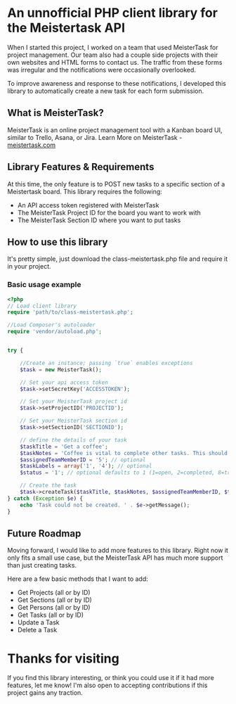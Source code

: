 # An unnofficial PHP client library for the Meistertask API
When I started this project, I worked on a team that used MeisterTask for project management. Our team also had a couple side projects with their own websites and HTML forms to contact us. The traffic from these forms was irregular and the notifications were occasionally overlooked. 

To improve awareness and response to these notifications, I developed this library to automatically create a new task for each form submission.

## What is MeisterTask?
MeisterTask is an online project management tool with a Kanban board UI, similar to Trello, Asana, or Jira. Learn More on MeisterTask - [meistertask.com](https://meistertask.com)

## Library Features & Requirements
At this time, the only feature is to POST new tasks to a specific section of a Meistertask board. This library requires the following:
- An API access token registered with MeisterTask
- The MeisterTask Project ID for the board you want to work with
- The MeisterTask Section ID where you want to put tasks


## How to use this library
It's pretty simple, just download the class-meistertask.php file and require it in your project.

### Basic usage example

```php
<?php
// Load client library
require 'path/to/class-meistertask.php';

//Load Composer's autoloader
require 'vendor/autoload.php';


try {

    //Create an instance; passing `true` enables exceptions
    $task = new MeisterTask();

    // Set your api access token
    $task->setSecretKey('ACCESSTOKEN');

    // Set your MeisterTask project id
    $task->setProjectID('PROJECTID');

    // Set your MeisterTask section id
    $task->setSectionID('SECTIONID');

    // define the details of your task
    $taskTitle = 'Get a coffee';
    $taskNotes = 'Coffee is vital to complete other tasks. This should be given high priority';
    $assignedTeamMemberID = '5'; // optional
    $taskLabels = array('1', '4'); // optional
    $status = '1'; // optional defaults to 1 (1=open, 2=completed, 8=trashed, 18=completed_archived)

    // Create the task
    $task->createTask($taskTitle, $taskNotes, $assignedTeamMemberID, $taskLabels, $status);
} catch (Exception $e) {
    echo 'Task could not be created. ' . $e->getMessage();
}

```

## Future Roadmap
Moving forward, I would like to add more features to this library. Right now it only fits a small use case, but the MeisterTask API has much more support than just creating tasks. 

Here are a few basic methods that I want to add:
- Get Projects (all or by ID)
- Get Sections (all or by ID)
- Get Persons (all or by ID)
- Get Tasks (all or by ID)
- Update a Task
- Delete a Task

# Thanks for visiting
If you find this library interesting, or think you could use it if it had more features, let me know! I'm also open to accepting contributions if this project gains any traction. 